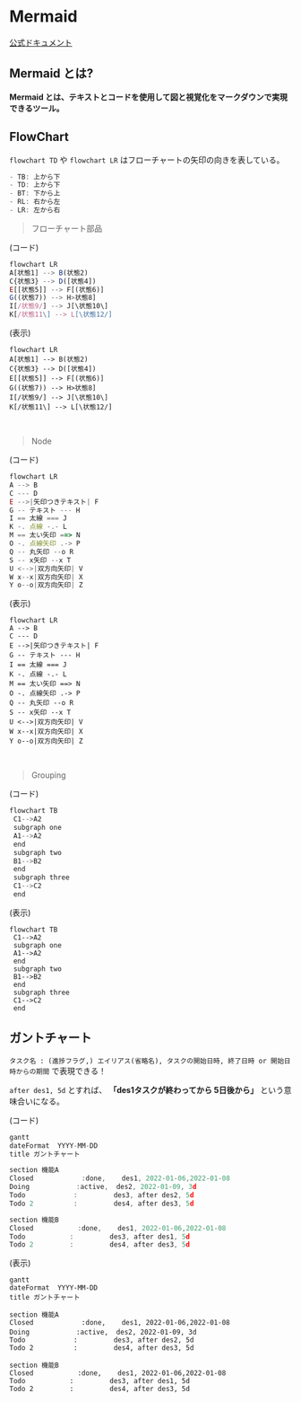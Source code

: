 # Mermaid

[公式ドキュメント](https://mermaid-js.github.io/mermaid/#/)
## Mermaid とは?

**Mermaid とは、テキストとコードを使用して図と視覚化をマークダウンで実現できるツール。**

## FlowChart 

`flowchart TD` や `flowchart LR` はフローチャートの矢印の向きを表している。

```ts
- TB: 上から下
- TD: 上から下
- BT: 下から上
- RL: 右から左
- LR: 左から右
```

  > フローチャート部品
  
  (コード)
  ```typescript
  flowchart LR
  A[状態1] --> B(状態2)
  C{状態3} --> D([状態4])
  E[[状態5]] --> F[(状態6)]
  G((状態7)) --> H>状態8]
  I[/状態9/] --> J[\状態10\]
  K[/状態11\] --> L[\状態12/]
  ```

  (表示)
  ```mermaid
  flowchart LR
  A[状態1] --> B(状態2)
  C{状態3} --> D([状態4])
  E[[状態5]] --> F[(状態6)]
  G((状態7)) --> H>状態8]
  I[/状態9/] --> J[\状態10\]
  K[/状態11\] --> L[\状態12/]
  ```
   <br>

  > Node

  (コード)
  ```typescript
  flowchart LR
  A --> B
  C --- D
  E -->|矢印つきテキスト| F
  G -- テキスト --- H
  I == 太線 === J
  K -. 点線 -.- L
  M == 太い矢印 ==> N
  O -. 点線矢印 .-> P
  Q -- 丸矢印 --o R
  S -- x矢印 --x T
  U <-->|双方向矢印| V
  W x--x|双方向矢印| X
  Y o--o|双方向矢印| Z
  ```

  (表示)
  ```mermaid
  flowchart LR
  A --> B
  C --- D
  E -->|矢印つきテキスト| F
  G -- テキスト --- H
  I == 太線 === J
  K -. 点線 -.- L
  M == 太い矢印 ==> N
  O -. 点線矢印 .-> P
  Q -- 丸矢印 --o R
  S -- x矢印 --x T
  U <-->|双方向矢印| V
  W x--x|双方向矢印| X
  Y o--o|双方向矢印| Z
  ```
  <br>

  > Grouping

  (コード)
   ```typescript
   flowchart TB
    C1-->A2
    subgraph one
    A1-->A2
    end
    subgraph two
    B1-->B2
    end
    subgraph three
    C1-->C2
    end
   ```

  (表示)
   ```mermaid
   flowchart TB
    C1-->A2
    subgraph one
    A1-->A2
    end
    subgraph two
    B1-->B2
    end
    subgraph three
    C1-->C2
    end
   ```

## ガントチャート

`タスク名 : (進捗フラグ,) エイリアス(省略名), タスクの開始日時, 終了日時 or 開始日時からの期間` で表現できる！  

`after des1, 5d` とすれば、 **「des1タスクが終わってから 5日後から」** という意味合いになる。

(コード)
```typescript
gantt
dateFormat  YYYY-MM-DD
title ガントチャート

section 機能A
Closed            :done,    des1, 2022-01-06,2022-01-08
Doing        　  :active,  des2, 2022-01-09, 3d
Todo            :         des3, after des2, 5d
Todo 2          :         des4, after des3, 5d

section 機能B
Closed           :done,    des1, 2022-01-06,2022-01-08
Todo           :         des3, after des1, 5d
Todo 2         :         des4, after des3, 5d
```

(表示)
```mermaid
gantt
dateFormat  YYYY-MM-DD
title ガントチャート

section 機能A
Closed            :done,    des1, 2022-01-06,2022-01-08
Doing        　  :active,  des2, 2022-01-09, 3d
Todo            :         des3, after des2, 5d
Todo 2          :         des4, after des3, 5d

section 機能B
Closed           :done,    des1, 2022-01-06,2022-01-08
Todo           :         des3, after des1, 5d
Todo 2         :         des4, after des3, 5d
```
